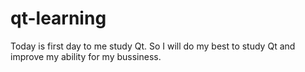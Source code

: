 # qt-learning
Today is first day to me study Qt. So I will do my best to study Qt and improve my ability for my bussiness.
